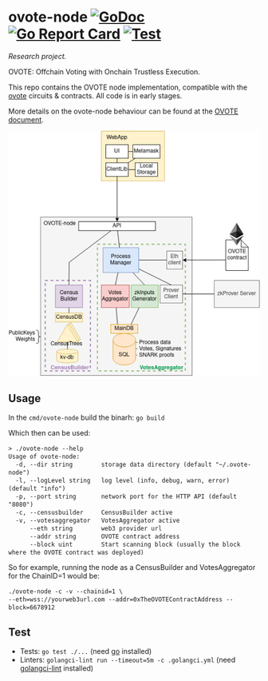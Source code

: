 # ovote-node [![GoDoc](https://godoc.org/github.com/aragon/ovote-node?status.svg)](https://godoc.org/github.com/aragon/ovote-node) [![Go Report Card](https://goreportcard.com/badge/github.com/aragon/ovote-node)](https://goreportcard.com/report/github.com/aragon/ovote-node) [![Test](https://github.com/aragon/ovote-node/workflows/Test/badge.svg)](https://github.com/aragon/ovote-node/actions?query=workflow%3ATest)

*Research project.*

OVOTE: Offchain Voting with Onchain Trustless Execution.

This repo contains the OVOTE node implementation, compatible with the [ovote](https://github.com/aragon/ovote) circuits & contracts. All code is in early stages.

More details on the ovote-node behaviour can be found at the [OVOTE document](https://github.com/aragon/research/blob/main/ovote/ovote-draft.pdf).

![](ovote-node.png)

## Usage
In the `cmd/ovote-node` build the binarh: `go build`

Which then can be used:
```
> ./ovote-node --help
Usage of ovote-node:
  -d, --dir string        storage data directory (default "~/.ovote-node")
  -l, --logLevel string   log level (info, debug, warn, error) (default "info")
  -p, --port string       network port for the HTTP API (default "8080")
  -c, --censusbuilder     CensusBuilder active
  -v, --votesaggregator   VotesAggregator active
      --eth string        web3 provider url
      --addr string       OVOTE contract address
      --block uint        Start scanning block (usually the block where the OVOTE contract was deployed)
```

So for example, running the node as a CensusBuilder and VotesAggregator for the ChainID=1 would be:
```
./ovote-node -c -v --chainid=1 \
--eth=wss://yourweb3url.com --addr=0xTheOVOTEContractAddress --block=6678912
```


## Test
- Tests: `go test ./...` (need [go](https://go.dev/) installed)
- Linters: `golangci-lint run --timeout=5m -c .golangci.yml` (need [golangci-lint](https://golangci-lint.run/) installed)

